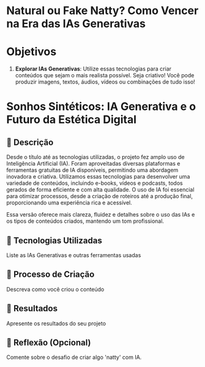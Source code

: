 # Natural ou Fake Natty? Como Vencer na Era das IAs Generativas

# Objetivos

1. **Explorar IAs Generativas**: Utilize essas tecnologias para criar conteúdos que sejam o mais realista possível. Seja criativo! Você pode produzir imagens, textos, áudios, vídeos ou combinações de tudo isso!

# Sonhos Sintéticos: IA Generativa e o Futuro da Estética Digital

## 📒 Descrição
Desde o título até as tecnologias utilizadas, o projeto fez amplo uso de Inteligência Artificial (IA).
Foram aproveitadas diversas plataformas e ferramentas gratuitas de IA disponíveis, permitindo uma abordagem inovadora e criativa. Utilizamos essas tecnologias para desenvolver uma variedade de conteúdos, incluindo e-books, vídeos e podcasts, todos gerados de forma eficiente e com alta qualidade. O uso de IA foi essencial para otimizar processos, desde a criação de roteiros até a produção final, proporcionando uma experiência rica e acessível.

Essa versão oferece mais clareza, fluidez e detalhes sobre o uso das IAs e os tipos de conteúdos criados, mantendo um tom profissional.

## 🤖 Tecnologias Utilizadas
Liste as IAs Generativas e outras ferramentas usadas

## 🧐 Processo de Criação
Descreva como você criou o conteúdo

## 🚀 Resultados
Apresente os resultados do seu projeto

## 💭 Reflexão (Opcional)
Comente sobre o desafio de criar algo 'natty' com IA.

